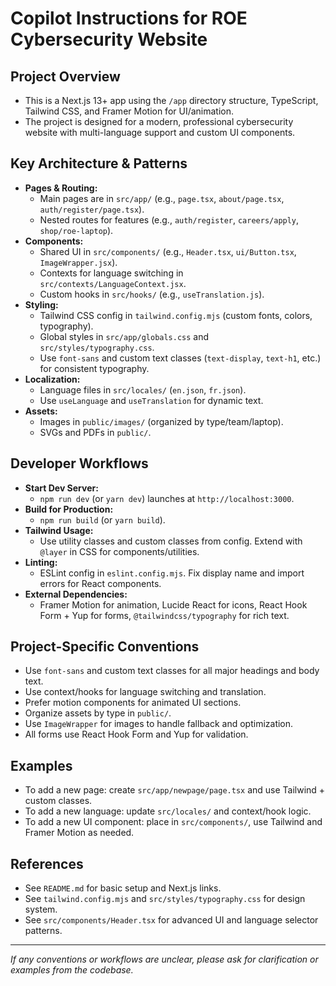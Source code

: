 # Copilot Instructions for ROE Cybersecurity Website

## Project Overview

- This is a Next.js 13+ app using the `/app` directory structure, TypeScript, Tailwind CSS, and Framer Motion for UI/animation.
- The project is designed for a modern, professional cybersecurity website with multi-language support and custom UI components.

## Key Architecture & Patterns

- **Pages & Routing:**
  - Main pages are in `src/app/` (e.g., `page.tsx`, `about/page.tsx`, `auth/register/page.tsx`).
  - Nested routes for features (e.g., `auth/register`, `careers/apply`, `shop/roe-laptop`).
- **Components:**
  - Shared UI in `src/components/` (e.g., `Header.tsx`, `ui/Button.tsx`, `ImageWrapper.jsx`).
  - Contexts for language switching in `src/contexts/LanguageContext.jsx`.
  - Custom hooks in `src/hooks/` (e.g., `useTranslation.js`).
- **Styling:**
  - Tailwind CSS config in `tailwind.config.mjs` (custom fonts, colors, typography).
  - Global styles in `src/app/globals.css` and `src/styles/typography.css`.
  - Use `font-sans` and custom text classes (`text-display`, `text-h1`, etc.) for consistent typography.
- **Localization:**
  - Language files in `src/locales/` (`en.json`, `fr.json`).
  - Use `useLanguage` and `useTranslation` for dynamic text.
- **Assets:**
  - Images in `public/images/` (organized by type/team/laptop).
  - SVGs and PDFs in `public/`.

## Developer Workflows

- **Start Dev Server:**
  - `npm run dev` (or `yarn dev`) launches at `http://localhost:3000`.
- **Build for Production:**
  - `npm run build` (or `yarn build`).
- **Tailwind Usage:**
  - Use utility classes and custom classes from config. Extend with `@layer` in CSS for components/utilities.
- **Linting:**
  - ESLint config in `eslint.config.mjs`. Fix display name and import errors for React components.
- **External Dependencies:**
  - Framer Motion for animation, Lucide React for icons, React Hook Form + Yup for forms, `@tailwindcss/typography` for rich text.

## Project-Specific Conventions

- Use `font-sans` and custom text classes for all major headings and body text.
- Use context/hooks for language switching and translation.
- Prefer motion components for animated UI sections.
- Organize assets by type in `public/`.
- Use `ImageWrapper` for images to handle fallback and optimization.
- All forms use React Hook Form and Yup for validation.

## Examples

- To add a new page: create `src/app/newpage/page.tsx` and use Tailwind + custom classes.
- To add a new language: update `src/locales/` and context/hook logic.
- To add a new UI component: place in `src/components/`, use Tailwind and Framer Motion as needed.

## References

- See `README.md` for basic setup and Next.js links.
- See `tailwind.config.mjs` and `src/styles/typography.css` for design system.
- See `src/components/Header.tsx` for advanced UI and language selector patterns.

---

_If any conventions or workflows are unclear, please ask for clarification or examples from the codebase._
